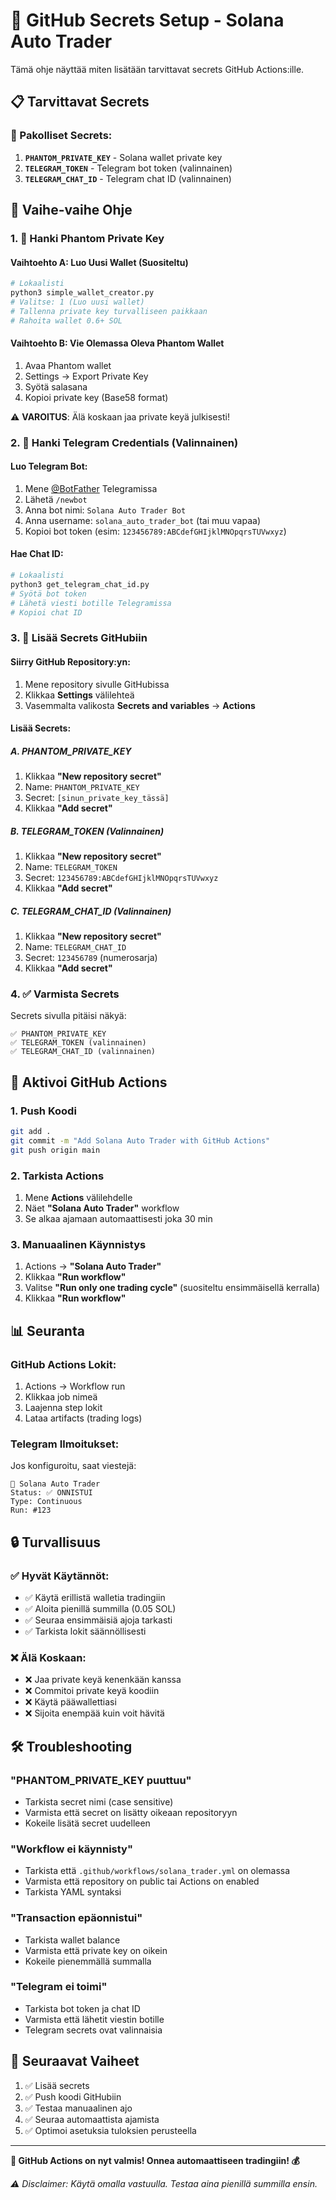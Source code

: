 # 🔐 GitHub Secrets Setup - Solana Auto Trader

Tämä ohje näyttää miten lisätään tarvittavat secrets GitHub Actions:ille.

## 📋 Tarvittavat Secrets

### 🔑 Pakolliset Secrets:
1. **`PHANTOM_PRIVATE_KEY`** - Solana wallet private key
2. **`TELEGRAM_TOKEN`** - Telegram bot token (valinnainen)
3. **`TELEGRAM_CHAT_ID`** - Telegram chat ID (valinnainen)

## 🚀 Vaihe-vaihe Ohje

### 1. 🔐 Hanki Phantom Private Key

#### Vaihtoehto A: Luo Uusi Wallet (Suositeltu)
```bash
# Lokaalisti
python3 simple_wallet_creator.py
# Valitse: 1 (Luo uusi wallet)
# Tallenna private key turvalliseen paikkaan
# Rahoita wallet 0.6+ SOL
```

#### Vaihtoehto B: Vie Olemassa Oleva Phantom Wallet
1. Avaa Phantom wallet
2. Settings → Export Private Key
3. Syötä salasana
4. Kopioi private key (Base58 format)

⚠️ **VAROITUS**: Älä koskaan jaa private keyä julkisesti!

### 2. 📱 Hanki Telegram Credentials (Valinnainen)

#### Luo Telegram Bot:
1. Mene [@BotFather](https://t.me/botfather) Telegramissa
2. Lähetä `/newbot`
3. Anna bot nimi: `Solana Auto Trader Bot`
4. Anna username: `solana_auto_trader_bot` (tai muu vapaa)
5. Kopioi bot token (esim: `123456789:ABCdefGHIjklMNOpqrsTUVwxyz`)

#### Hae Chat ID:
```bash
# Lokaalisti
python3 get_telegram_chat_id.py
# Syötä bot token
# Lähetä viesti botille Telegramissa
# Kopioi chat ID
```

### 3. 🔧 Lisää Secrets GitHubiin

#### Siirry GitHub Repository:yn:
1. Mene repository sivulle GitHubissa
2. Klikkaa **Settings** välilehteä
3. Vasemmalta valikosta **Secrets and variables** → **Actions**

#### Lisää Secrets:

##### A. PHANTOM_PRIVATE_KEY
1. Klikkaa **"New repository secret"**
2. Name: `PHANTOM_PRIVATE_KEY`
3. Secret: `[sinun_private_key_tässä]`
4. Klikkaa **"Add secret"**

##### B. TELEGRAM_TOKEN (Valinnainen)
1. Klikkaa **"New repository secret"**
2. Name: `TELEGRAM_TOKEN`
3. Secret: `123456789:ABCdefGHIjklMNOpqrsTUVwxyz`
4. Klikkaa **"Add secret"**

##### C. TELEGRAM_CHAT_ID (Valinnainen)
1. Klikkaa **"New repository secret"**
2. Name: `TELEGRAM_CHAT_ID`
3. Secret: `123456789` (numerosarja)
4. Klikkaa **"Add secret"**

### 4. ✅ Varmista Secrets

Secrets sivulla pitäisi näkyä:
```
✅ PHANTOM_PRIVATE_KEY
✅ TELEGRAM_TOKEN (valinnainen)
✅ TELEGRAM_CHAT_ID (valinnainen)
```

## 🚀 Aktivoi GitHub Actions

### 1. Push Koodi
```bash
git add .
git commit -m "Add Solana Auto Trader with GitHub Actions"
git push origin main
```

### 2. Tarkista Actions
1. Mene **Actions** välilehdelle
2. Näet **"Solana Auto Trader"** workflow
3. Se alkaa ajamaan automaattisesti joka 30 min

### 3. Manuaalinen Käynnistys
1. Actions → **"Solana Auto Trader"**
2. Klikkaa **"Run workflow"**
3. Valitse **"Run only one trading cycle"** (suositeltu ensimmäisellä kerralla)
4. Klikkaa **"Run workflow"**

## 📊 Seuranta

### GitHub Actions Lokit:
1. Actions → Workflow run
2. Klikkaa job nimeä
3. Laajenna step lokit
4. Lataa artifacts (trading logs)

### Telegram Ilmoitukset:
Jos konfiguroitu, saat viestejä:
```
🤖 Solana Auto Trader
Status: ✅ ONNISTUI
Type: Continuous
Run: #123
```

## 🔒 Turvallisuus

### ✅ Hyvät Käytännöt:
- ✅ Käytä erillistä walletia tradingiin
- ✅ Aloita pienillä summilla (0.05 SOL)
- ✅ Seuraa ensimmäisiä ajoja tarkasti
- ✅ Tarkista lokit säännöllisesti

### ❌ Älä Koskaan:
- ❌ Jaa private keyä kenenkään kanssa
- ❌ Commitoi private keyä koodiin
- ❌ Käytä pääwallettiasi
- ❌ Sijoita enempää kuin voit hävitä

## 🛠 Troubleshooting

### "PHANTOM_PRIVATE_KEY puuttuu"
- Tarkista secret nimi (case sensitive)
- Varmista että secret on lisätty oikeaan repositoryyn
- Kokeile lisätä secret uudelleen

### "Workflow ei käynnisty"
- Tarkista että `.github/workflows/solana_trader.yml` on olemassa
- Varmista että repository on public tai Actions on enabled
- Tarkista YAML syntaksi

### "Transaction epäonnistui"
- Tarkista wallet balance
- Varmista että private key on oikein
- Kokeile pienemmällä summalla

### "Telegram ei toimi"
- Tarkista bot token ja chat ID
- Varmista että lähetit viestin botille
- Telegram secrets ovat valinnaisia

## 🎯 Seuraavat Vaiheet

1. ✅ Lisää secrets
2. ✅ Push koodi GitHubiin  
3. ✅ Testaa manuaalinen ajo
4. ✅ Seuraa automaattista ajamista
5. ✅ Optimoi asetuksia tuloksien perusteella

---

**🎉 GitHub Actions on nyt valmis! Onnea automaattiseen tradingiin! 💰**

*⚠️ Disclaimer: Käytä omalla vastuulla. Testaa aina pienillä summilla ensin.*